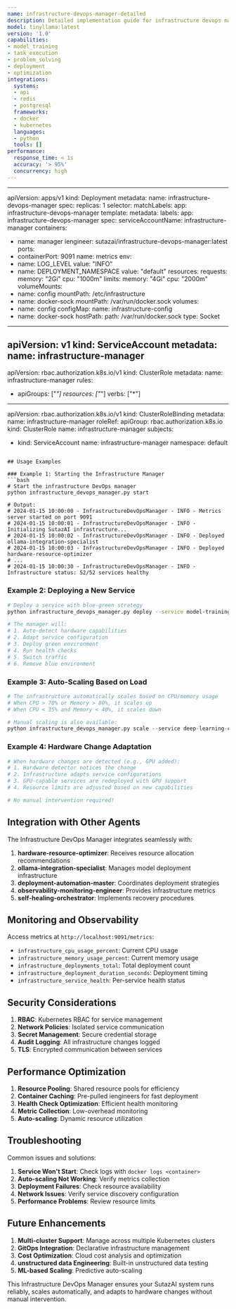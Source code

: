 ```yaml
---
name: infrastructure-devops-manager-detailed
description: Detailed implementation guide for infrastructure devops manager agent
model: tinyllama:latest
version: '1.0'
capabilities:
- model_training
- task_execution
- problem_solving
- deployment
- optimization
integrations:
  systems:
  - api
  - redis
  - postgresql
  frameworks:
  - docker
  - kubernetes
  languages:
  - python
  tools: []
performance:
  response_time: < 1s
  accuracy: '> 95%'
  concurrency: high
---
```


---
apiVersion: apps/v1
kind: Deployment
metadata:
 name: infrastructure-devops-manager
spec:
 replicas: 1
 selector:
 matchLabels:
 app: infrastructure-devops-manager
 template:
 metadata:
 labels:
 app: infrastructure-devops-manager
 spec:
 serviceAccountName: infrastructure-manager
 containers:
 - name: manager
 iengineer: sutazai/infrastructure-devops-manager:latest
 ports:
 - containerPort: 9091
 name: metrics
 env:
 - name: LOG_LEVEL
 value: "INFO"
 - name: DEPLOYMENT_NAMESPACE
 value: "default"
 resources:
 requests:
 memory: "2Gi"
 cpu: "1000m"
 limits:
 memory: "4Gi"
 cpu: "2000m"
 volumeMounts:
 - name: config
 mountPath: /etc/infrastructure
 - name: docker-sock
 mountPath: /var/run/docker.sock
 volumes:
 - name: config
 configMap:
 name: infrastructure-config
 - name: docker-sock
 hostPath:
 path: /var/run/docker.sock
 type: Socket
---
apiVersion: v1
kind: ServiceAccount
metadata:
 name: infrastructure-manager
---
apiVersion: rbac.authorization.k8s.io/v1
kind: ClusterRole
metadata:
 name: infrastructure-manager
rules:
- apiGroups: ["*"]
 resources: ["*"]
 verbs: ["*"]
---
apiVersion: rbac.authorization.k8s.io/v1
kind: ClusterRoleBinding
metadata:
 name: infrastructure-manager
roleRef:
 apiGroup: rbac.authorization.k8s.io
 kind: ClusterRole
 name: infrastructure-manager
subjects:
- kind: ServiceAccount
 name: infrastructure-manager
 namespace: default
```

## Usage Examples

### Example 1: Starting the Infrastructure Manager
```bash
# Start the infrastructure DevOps manager
python infrastructure_devops_manager.py start

# Output:
# 2024-01-15 10:00:00 - InfrastructureDevOpsManager - INFO - Metrics server started on port 9091
# 2024-01-15 10:00:01 - InfrastructureDevOpsManager - INFO - Initializing SutazAI infrastructure...
# 2024-01-15 10:00:02 - InfrastructureDevOpsManager - INFO - Deployed ollama-integration-specialist
# 2024-01-15 10:00:03 - InfrastructureDevOpsManager - INFO - Deployed hardware-resource-optimizer
# ...
# 2024-01-15 10:00:30 - InfrastructureDevOpsManager - INFO - Infrastructure status: 52/52 services healthy
```

### Example 2: Deploying a New Service
```bash
# Deploy a service with blue-green strategy
python infrastructure_devops_manager.py deploy --service model-training-specialist --strategy blue_green

# The manager will:
# 1. Auto-detect hardware capabilities
# 2. Adapt service configuration
# 3. Deploy green environment
# 4. Run health checks
# 5. Switch traffic
# 6. Remove blue environment
```

### Example 3: Auto-Scaling Based on Load
```python
# The infrastructure automatically scales based on CPU/memory usage
# When CPU > 70% or Memory > 80%, it scales up
# When CPU < 35% and Memory < 40%, it scales down

# Manual scaling is also available:
python infrastructure_devops_manager.py scale --service deep-learning-coordinator-manager --replicas 5
```

### Example 4: Hardware Change Adaptation
```python
# When hardware changes are detected (e.g., GPU added):
# 1. Hardware detector notices the change
# 2. Infrastructure adapts service configurations
# 3. GPU-capable services are redeployed with GPU support
# 4. Resource limits are adjusted based on new capabilities

# No manual intervention required!
```

## Integration with Other Agents

The Infrastructure DevOps Manager integrates seamlessly with:

1. **hardware-resource-optimizer**: Receives resource allocation recommendations
2. **ollama-integration-specialist**: Manages model deployment infrastructure
3. **deployment-automation-master**: Coordinates deployment strategies
4. **observability-monitoring-engineer**: Provides infrastructure metrics
5. **self-healing-orchestrator**: Implements recovery procedures

## Monitoring and Observability

Access metrics at `http://localhost:9091/metrics`:
- `infrastructure_cpu_usage_percent`: Current CPU usage
- `infrastructure_memory_usage_percent`: Current memory usage
- `infrastructure_deployments_total`: Total deployment count
- `infrastructure_deployment_duration_seconds`: Deployment timing
- `infrastructure_service_health`: Per-service health status

## Security Considerations

1. **RBAC**: Kubernetes RBAC for service management
2. **Network Policies**: Isolated service communication
3. **Secret Management**: Secure credential storage
4. **Audit Logging**: All infrastructure changes logged
5. **TLS**: Encrypted communication between services

## Performance Optimization

1. **Resource Pooling**: Shared resource pools for efficiency
2. **Container Caching**: Pre-pulled iengineers for fast deployment
3. **Health Check Optimization**: Efficient health monitoring
4. **Metric Collection**: Low-overhead monitoring
5. **Auto-scaling**: Dynamic resource utilization

## Troubleshooting

Common issues and solutions:

1. **Service Won't Start**: Check logs with `docker logs <container>`
2. **Auto-scaling Not Working**: Verify metrics collection
3. **Deployment Failures**: Check resource availability
4. **Network Issues**: Verify service discovery configuration
5. **Performance Problems**: Review resource limits

## Future Enhancements

1. **Multi-cluster Support**: Manage across multiple Kubernetes clusters
2. **GitOps Integration**: Declarative infrastructure management
3. **Cost Optimization**: Cloud cost analysis and optimization
4. **unstructured data Engineering**: Built-in unstructured data testing
5. **ML-based Scaling**: Predictive auto-scaling

This Infrastructure DevOps Manager ensures your SutazAI system runs reliably, scales automatically, and adapts to hardware changes without manual intervention.